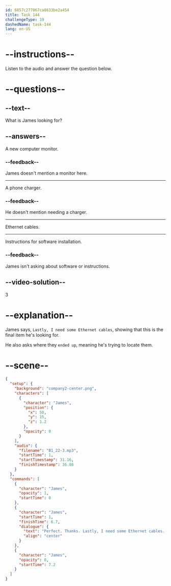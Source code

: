 ```yaml
---
id: 6857c277067ca8633be2a454
title: Task 144
challengeType: 19
dashedName: task-144
lang: en-US
---
```


<!-- (Audio) James: Perfect, thanks! Lastly, I need some ethernet cables. Any idea where those ended up? -->

# --instructions--

Listen to the audio and answer the question below.

# --questions--

## --text--

What is James looking for?

## --answers--

A new computer monitor.

### --feedback--

James doesn't mention a monitor here.

---

A phone charger.

### --feedback--

He doesn't mention needing a charger.

---

Ethernet cables.

---

Instructions for software installation.

### --feedback--

James isn't asking about software or instructions.

## --video-solution--

3

# --explanation--

James says, `Lastly, I need some Ethernet cables`, showing that this is the final item he's looking for.

He also asks where they `ended up`, meaning he's trying to locate them.

# --scene--

```json
{
  "setup": {
    "background": "company2-center.png",
    "characters": [
      {
        "character": "James",
        "position": {
          "x": 50,
          "y": 15,
          "z": 1.2
        },
        "opacity": 0
      }
    ],
    "audio": {
      "filename": "B1_22-3.mp3",
      "startTime": 1,
      "startTimestamp": 31.16,
      "finishTimestamp": 36.86
    }
  },
  "commands": [
    {
      "character": "James",
      "opacity": 1,
      "startTime": 0
    },
    {
      "character": "James",
      "startTime": 1,
      "finishTime": 6.7,
      "dialogue": {
        "text": "Perfect. Thanks. Lastly, I need some Ethernet cables. Any idea where those ended up?",
        "align": "center"
      }
    },
    {
      "character": "James",
      "opacity": 0,
      "startTime": 7.2
    }
  ]
}
```
